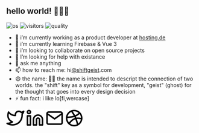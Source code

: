 ## hello world! 👋🐱‍💻

![os](https://img.shields.io/badge/open%20source-%E2%9D%A4-blue) ![visitors](https://visitor-badge.laobi.icu/badge?page_id=shiftgeist) ![quality](https://img.shields.io/badge/code%20quality-100-brightgreen)

- 🔭 i’m currently working as a product developer at [hosting.de](hosting.de)
- 🌱 i’m currently learning Firebase & Vue 3
- 👯 i’m looking to collaborate on open source projects
- 🤔 I’m looking for help with existance
- 💬 ask me anything
- 📫 how to reach me: hi[@shiftgeist](//twitter.com/shiftgeist).com
- 😄 the name: 💨👻 the name is intended to descript the connection of two worlds. the "shift" key as a symbol for development, "geist" (ghost) for the thought that goes into every design decision
- ⚡ fun fact: i like lo[fi,wercase]

[![twitter](https://github.com/feathericons/feather/blob/master/icons/twitter.svg)](//twitter.com/shiftgeist)
[![linkedin](https://github.com/feathericons/feather/blob/master/icons/linkedin.svg)](//linkedin.com/in/fhungenberg)
[![mail](https://github.com/feathericons/feather/blob/master/icons/mail.svg)](mailto:hi@shiftgeist.com)
[![dribbble](https://github.com/feathericons/feather/blob/master/icons/dribbble.svg)](//dribbble.com/shiftgeist)
